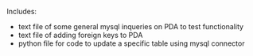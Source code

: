 Includes:
- text file of some general mysql inqueries on PDA to test functionality
- text file of adding foreign keys to PDA
- python file for code to update a specific table using mysql connector
